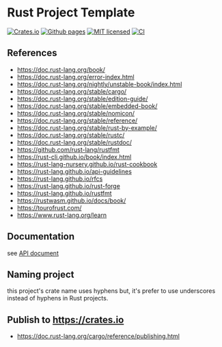 # Rust Project Template

[![Crates.io][crates-badge]][crates-url]
[![Github pages][gh-pages-badge]][gh-pages-url]
[![MIT licensed][mit-badge]][mit-url]
[![CI][actions-badge]][actions-url]

[crates-badge]: https://img.shields.io/crates/v/project_template.svg
[crates-url]: https://crates.io/crates/project_template
[gh-pages-badge]: https://github.com/kagemeka/rust_project_template/actions/workflows/pages/pages-build-deployment/badge.svg
[gh-pages-url]: https://kagemeka.github.io/rust_project_template
[mit-badge]: https://img.shields.io/badge/license-MIT-blue.svg
[mit-url]: https://github.com/kagemeka/rust_project_template/blob/main/LICENSE
[docs-url]: https://docs.rs/project_template
[actions-badge]: https://github.com/kagemeka/rust_project_template/actions/workflows/rust.yml/badge.svg
[actions-url]: https://github.com/kagemeka/rust_project_template/actions/workflows/rust.yml

## References

* https://doc.rust-lang.org/book/
* https://doc.rust-lang.org/error-index.html
* https://doc.rust-lang.org/nightly/unstable-book/index.html
* https://doc.rust-lang.org/stable/cargo/
* https://doc.rust-lang.org/stable/edition-guide/
* https://doc.rust-lang.org/stable/embedded-book/
* https://doc.rust-lang.org/stable/nomicon/
* https://doc.rust-lang.org/stable/reference/
* https://doc.rust-lang.org/stable/rust-by-example/
* https://doc.rust-lang.org/stable/rustc/
* https://doc.rust-lang.org/stable/rustdoc/
* https://github.com/rust-lang/rustfmt
* https://rust-cli.github.io/book/index.html
* https://rust-lang-nursery.github.io/rust-cookbook
* https://rust-lang.github.io/api-guidelines
* https://rust-lang.github.io/rfcs
* https://rust-lang.github.io/rust-forge
* https://rust-lang.github.io/rustfmt
* https://rustwasm.github.io/docs/book/
* https://tourofrust.com/
* https://www.rust-lang.org/learn

## Documentation

see [API document][docs-url]

## Naming project

this project's crate name uses hyphens but,
it's prefer to use underscores instead of hyphens in Rust projects.

## Publish to https://crates.io

* https://doc.rust-lang.org/cargo/reference/publishing.html
